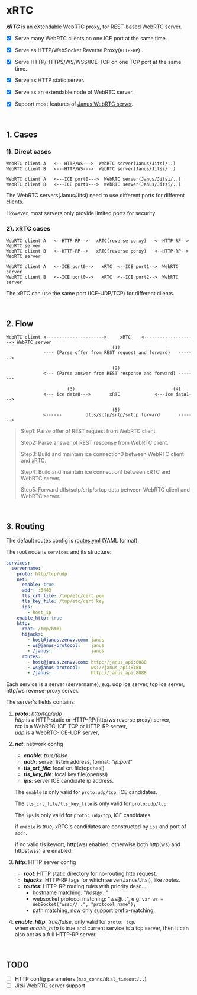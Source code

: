 # xRTC

***xRTC*** is an eXtendable WebRTC proxy, for REST-based WebRTC server.

- [x] Serve many WebRTC clients on one ICE port at the same time.
- [x] Serve as HTTP/WebSocket Reverse Proxy(`HTTP-RP`) .
- [x] Serve HTTP/HTTPS/WS/WSS/ICE-TCP on one TCP port at the same time.
- [x] Serve as HTTP static server.
- [x] Serve as an extendable node of WebRTC server.
- [x] Support most features of [Janus WebRTC server](https://github.com/meetecho/janus-gateway).



<br>

## 1. Cases

### 1). Direct cases

```
WebRTC client A   <---HTTP/WS--->  WebRTC server(Janus/Jitsi/..)
WebRTC client B   <---HTTP/WS--->  WebRTC server(Janus/Jitsi/..)

WebRTC client A   <---ICE port0--->  WebRTC server(Janus/Jitsi/..)
WebRTC client B   <---ICE port1--->  WebRTC server(Janus/Jitsi/..)
```

The WebRTC servers(Janus/Jitsi) need to use different ports for different clients.

However, most servers only provide limited ports for security.


### 2). xRTC cases

```
WebRTC client A   <--HTTP-RP-->   xRTC(reverse porxy)   <--HTTP-RP-->  WebRTC server
WebRTC client B   <--HTTP-RP-->   xRTC(reverse porxy)   <--HTTP-RP-->  WebRTC server

WebRTC client A   <--ICE port0-->   xRTC  <--ICE port1-->  WebRTC server
WebRTC client B   <--ICE port0-->   xRTC  <--ICE port2-->  WebRTC server
```

The xRTC can use the same port (ICE-UDP/TCP) for different clients.

<br>

## 2. Flow

```
WebRTC client <---------------------->     xRTC    <--------------------> WebRTC server
                                        (1)
              ---- (Parse offer from REST request and forward)   ------->
              
                                        (2)
              <--- (Parse answer from REST response and forward) --------
              
                       (3)                                     (4)
              <--- ice data0--->       xRTC             <---ice data1--->
              
                                        (5)
              <------         dtls/sctp/srtp/srtcp forward       ------->
```


> Step1: Parse offer of REST request from WebRTC client.
> 
> Step2: Parse answer of REST response from WebRTC client.
> 
> Step3: Build and maintain ice connection0 between WebRTC client and xRTC.
> 
> Step4: Build and maintain ice connection1 between xRTC and WebRTC server.
> 
> Step5: Forward dtls/sctp/srtp/srtcp data between WebRTC client and WebRTC server.


<br>

## 3. Routing

The default routes config is [routes.yml](testing/routes.yml) (YAML format).

The root node is `services` and its structure:

```yaml
services:
  servername:
    proto: http/tcp/udp
    net:
      enable: true
      addr: :6443
      tls_crt_file: /tmp/etc/cert.pem
      tls_key_file: /tmp/etc/cert.key
      ips:
        - host_ip
    enable_http: true
    http:
      root: /tmp/html
      hijacks:
        - host@janus.zenvv.com: janus
        - ws@janus-protocol:    janus
        - /janus:               janus
      routes:
        - host@janus.zenvv.com: http://janus_api:8088
        - ws@janus-protocol:    ws://janus_api:8188
        - /janus:               http://janus_api:8088
```

Each service is a server (servername), e.g. udp ice server, tcp ice server, http/ws reverse-proxy server.

The server's fields contains:

1. ***proto***: *http/tcp/udp*  
	*http* is a HTTP static or HTTP-RP(http/ws reverse proxy) server,  
	*tcp* is a WebRTC-ICE-TCP or HTTP-RP server,  
	*udp* is a WebRTC-ICE-UDP server,
	
2. ***net***: network config
	* ***enable***: *true/false*
	* ***addr***: server listen address, format: "*ip:port*"
	* ***tls\_crt\_file***: local crt file(openssl)
	* ***tls\_key\_file***: local key file(openssl)
	* ***ips***: server ICE candidate ip address.
	
	The `enable` is only valid for `proto:udp/tcp`, ICE candidates.
	
	The `tls_crt_file/tls_key_file` is only valid for `proto:udp/tcp`.
	
	The `ips` is only valid for `proto: udp/tcp`, ICE candidates.

	if `enable` is true, xRTC's candidates are constructed by `ips` and port of `addr`.
	
	if no valid tls key/crt, http(ws) enabled, otherwise both http(ws) and https(wss) are enabled.
	
3. ***http***: HTTP server config
	* ***root***: HTTP static directory for no-routing http request.
	* ***hijacks***: HTTP-RP tags for which server(Janus/Jitsi), like *routes*.
	* ***routes***: HTTP-RP routing rules with priority desc....
		* hostname matching: "*host@...*"
		* websocket protocol matching: "*ws@...*", e.g. `var ws = WebSocket("wss://..", "protocol_name");`
		* path matching, now only support prefix-matching.

4. ***enable_http***: *true/false*, only valid for `proto: tcp`.  
	when *enable_http* is true and current service is a tcp server, then it can also act as a full HTTP-RP server. 


<br>

## TODO

- [ ] HTTP config parameters (`max_conns/dial_timeout/..`)
- [ ] Jitsi WebRTC server support
